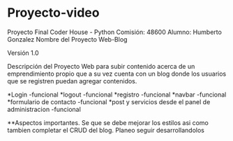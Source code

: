 # Proyecto-video
Proyecto Final Coder House - Python
Comisión: 48600
Alumno: Humberto Gonzalez
Nombre del Proyecto
Web-Blog

Versión
1.0

Descripción del Proyecto
Web para subir contenido acerca de un emprendimiento propio que a su vez cuenta con un blog donde los usuarios que se registren puedan agregar contenidos.

*Login    -funcional
*logout   -funcional
*registro -funcional
*navbar   -funcional
*formulario de contacto -funcional
*post y servicios desde el panel de administracion -funcional


**Aspectos importantes. Se que se debe mejorar los estilos asi como tambien completar el CRUD del blog. 
Planeo seguir desarrollandolos
